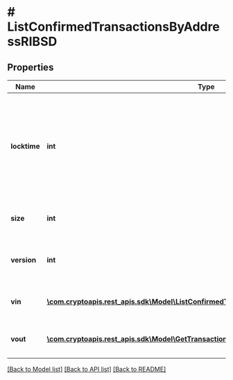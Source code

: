 # # ListConfirmedTransactionsByAddressRIBSD

## Properties

Name | Type | Description | Notes
------------ | ------------- | ------------- | -------------
**locktime** | **int** | Represents the locktime on the transaction on the specific blockchain, i.e. the blockheight at which the transaction is valid. |
**size** | **int** | Represents the total size of this transaction. |
**version** | **int** | Represents the transaction&#39;s version number. |
**vin** | [**\com.cryptoapis.rest_apis.sdk\Model\ListConfirmedTransactionsByAddressRIBSDVinInner[]**](ListConfirmedTransactionsByAddressRIBSDVinInner.md) | Represents the transaction inputs. |
**vout** | [**\com.cryptoapis.rest_apis.sdk\Model\GetTransactionDetailsByTransactionIDRIBSDVoutInner[]**](GetTransactionDetailsByTransactionIDRIBSDVoutInner.md) | Represents the transaction outputs. |

[[Back to Model list]](../../README.md#models) [[Back to API list]](../../README.md#endpoints) [[Back to README]](../../README.md)
